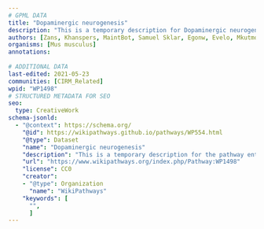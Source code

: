 ```yaml
---
# GPML DATA
title: "Dopaminergic neurogenesis"
description: "This is a temporary description for Dopaminergic neurogenesis"
authors: [Zans, Khanspers, MaintBot, Samuel Sklar, Egonw, Evelo, Mkutmon, Eweitz]
organisms: [Mus musculus]
annotations:
  
# ADDITIONAL DATA
last-edited: 2021-05-23
communities: [CIRM_Related]
wpid: "WP1498"
# STRUCTURED METADATA FOR SEO
seo:
  type: CreativeWork
schema-jsonld:
  - "@context": https://schema.org/
    "@id": https://wikipathways.github.io/pathways/WP554.html
    "@type": Dataset
    "name": "Dopaminergic neurogenesis"
    "description": "This is a temporary description for the pathway entitled: Dopaminergic neurogenesis"
    "url": "https://www.wikipathways.org/index.php/Pathway:WP1498"
    "license": CC0
    "creator":
    - "@type": Organization
      "name": "WikiPathways"
    "keywords": [
      "",
      ]
---
```

